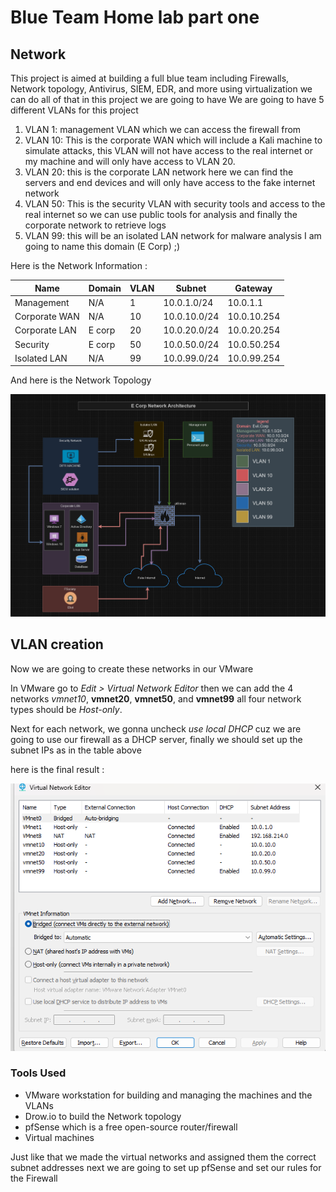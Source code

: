 # Blue Team Home lab part one 

## Network 


This project is aimed at building a full blue team including Firewalls, Network topology, Antivirus, SIEM, EDR, and more 
using virtualization we can do all of that in this project we are going to have 
We are going to have 5 different VLANs for this project 

1. VLAN 1: management VLAN which we can access the firewall from 
2. VLAN 10: This is the corporate WAN which will include a Kali machine to simulate attacks, this VLAN will not have access to the real internet or my machine and will only have access to VLAN 20.
3. VLAN 20: this is the corporate LAN network here we can find the servers and end devices and will only have access to the fake internet network
4. VLAN 50: This is the security VLAN with security tools and access to the real internet so we can use public tools for analysis and finally the corporate network to retrieve logs 
5. VLAN 99: this will be an isolated LAN network for malware analysis
I am going to name this domain (E Corp) ;)

Here is the Network Information : 

| Name          | Domain | VLAN | Subnet       | Gateway     |
| ------------- | ------ | ---- | ------------ | ----------- |
| Management    | N/A    | 1    | 10.0.1.0/24  | 10.0.1.1    |
| Corporate WAN | N/A    | 10   | 10.0.10.0/24 | 10.0.10.254 |
| Corporate LAN | E corp | 20   | 10.0.20.0/24 | 10.0.20.254 |
| Security      | E corp | 50   | 10.0.50.0/24 | 10.0.50.254 |
| Isolated LAN  | N/A    | 99   | 10.0.99.0/24 | 10.0.99.254 |

And here is the Network Topology   

![NetworkTopology](/Attachment/Image14.png "E Corp Network topology")

## VLAN creation 

Now we are going to create these networks in our VMware

In VMware go to _Edit > Virtual Network Editor_ then we can add the 4 networks *vmnet10*, **vmnet20**, **vmnet50**, and **vmnet99** all four network types should be *Host-only*.

Next for each network, we gonna uncheck *use local DHCP* cuz we are going to use our firewall as a DHCP server, finally we should set up the subnet IPs as in the table above 

here is the final result : 

![Virtual Network Editor](/Attachment/Image01.png "Virtual Networks")
### Tools Used

- VMware workstation for building and managing the machines and the VLANs
- Drow.io to build the Network topology
- pfSense which is a free open-source router/firewall
- Virtual machines
  
Just like that we made the virtual networks and assigned them the correct subnet addresses next we are going to set up pfSense and set our rules for the Firewall


